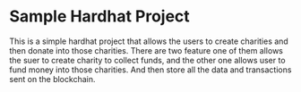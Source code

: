 # Sample Hardhat Project

This is a simple hardhat project that allows the users to create charities and then donate into those charities.
There are two feature one of them allows the suer to create charity to collect funds, and the other one allows user to fund money into those charities. And then store all the data and transactions sent on the blockchain.
